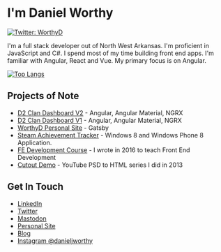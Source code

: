 ﻿# I'm Daniel Worthy

[![Twitter: WorthyD](https://img.shields.io/twitter/follow/worthyd?style=social)](https://twitter.com/worthyd) 

I'm a full stack developer out of North West Arkansas. I'm proficient in JavaScript and C#. I spend most of my time building front end apps. I'm familiar with Angular, React and Vue. My primary focus is on Angular.

[![Top Langs](https://github-readme-stats.vercel.app/api/top-langs/?username=worthyd&layout=compact)](https://github.com/anuraghazra/github-readme-stats)

## Projects of Note

- [D2 Clan Dashboard V2](https://github.com/WorthyD/destiny-clan-dashboard) - Angular, Angular Material, NGRX
- [D2 Clan Dashboard V1](https://github.com/WorthyD/d2-clandashboard) - Angular, Angular Material, NGRX
- [WorthyD Personal Site](https://github.com/WorthyD/WorthyD-worthyd.com) - Gatsby 
- [Steam Achievement Tracker](https://github.com/WorthyD/steam-achievement-tracker-app) - Windows 8 and Windows Phone 8 Application.
- [FE Development Course](https://github.com/WorthyD/front-end-development-course-info) - I wrote in 2016 to teach Front End Development
- [Cutout Demo](https://github.com/WorthyD/WorthyD-Cutout-Demo) - YouTube PSD to HTML series I did in 2013

## Get In Touch

- [LinkedIn](https://www.linkedin.com/in/worthyd/)
- [Twitter](https://twitter.com/worthyd)
- [Mastodon](https://mastodon.world/@WorthyD)
- [Personal Site](https://worthyd.com)
- [Blog](https://worthyd.com/blog)
- [Instagram @danieljworthy](https://www.instagram.com/danieljworthy/)
